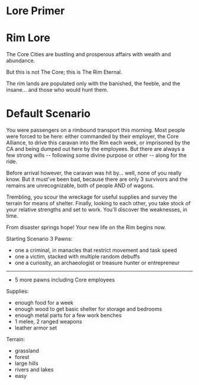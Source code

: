 Lore Primer
===========


Rim Lore
========

The Core Cities are bustling and prosperous affairs with wealth and abundance.

But this is not The Core; this is The Rim Eternal.

The rim lands are populated only with the banished, the feeble, and the insane... and those who would hunt them.


Default Scenario
================

You were passengers on a rimbound transport this morning. Most people were forced to be here: either commanded by their employer, the Core Alliance, to drive this caravan into the Rim each week, or imprisoned by the CA and being dumped out here by the employees. But there are always a few strong wills -- following some divine purpose or other -- along for the ride.

Before arrival however, the caravan was hit by... well, none of you really know. But it must've been bad, because there are only 3 survivors and the remains are unrecognizable, both of people AND of wagons.

Trembling, you scour the wreckage for useful supplies and survey the terrain for means of shelter. Finally, looking to each other, you take stock of your relative strengths and set to work. You'll discover the weaknesses, in time.

From disaster springs hope! Your new life on the Rim begins now.

Starting Scenario
3 Pawns:
- one a criminal, in manacles that restrict movement and task speed
- one a victim, stacked with multiple random debuffs
- one a curiosity, an archaeologist or treasure hunter or entrepreneur
---
- 5 more pawns including Core employees

Supplies:
- enough food for a week
- enough wood to get basic shelter for storage and bedrooms
- enough metal parts for a few work benches
- 1 melee, 2 ranged weapons
- leather armor set

Terrain:
- grassland
- forest
- large hills
- rivers and lakes
- easy
